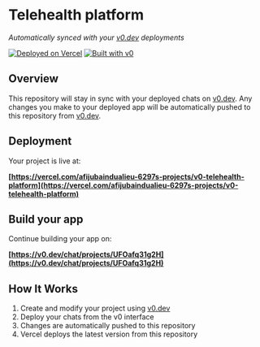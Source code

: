 # Telehealth platform

*Automatically synced with your [v0.dev](https://v0.dev) deployments*

[![Deployed on Vercel](https://img.shields.io/badge/Deployed%20on-Vercel-black?style=for-the-badge&logo=vercel)](https://vercel.com/afijubaindualieu-6297s-projects/v0-telehealth-platform)
[![Built with v0](https://img.shields.io/badge/Built%20with-v0.dev-black?style=for-the-badge)](https://v0.dev/chat/projects/UFOafq31g2H)

## Overview

This repository will stay in sync with your deployed chats on [v0.dev](https://v0.dev).
Any changes you make to your deployed app will be automatically pushed to this repository from [v0.dev](https://v0.dev).

## Deployment

Your project is live at:

**[https://vercel.com/afijubaindualieu-6297s-projects/v0-telehealth-platform](https://vercel.com/afijubaindualieu-6297s-projects/v0-telehealth-platform)**

## Build your app

Continue building your app on:

**[https://v0.dev/chat/projects/UFOafq31g2H](https://v0.dev/chat/projects/UFOafq31g2H)**

## How It Works

1. Create and modify your project using [v0.dev](https://v0.dev)
2. Deploy your chats from the v0 interface
3. Changes are automatically pushed to this repository
4. Vercel deploys the latest version from this repository

